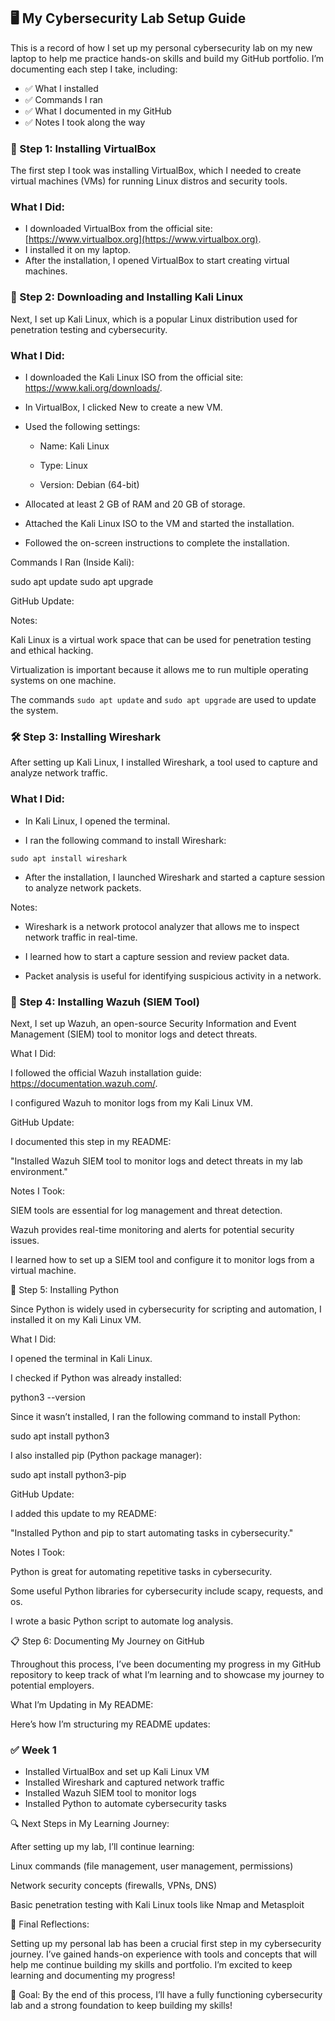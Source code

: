 ## 🖥️ My Cybersecurity Lab Setup Guide ##

This is a record of how I set up my personal cybersecurity lab on my new laptop to help me practice hands-on skills and build my GitHub portfolio. I’m documenting each step I take, including:
- ✅ What I installed
- ✅ Commands I ran
- ✅ What I documented in my GitHub
- ✅ Notes I took along the way


### **🚀 Step 1: Installing VirtualBox**  
The first step I took was installing VirtualBox, which I needed to create virtual machines (VMs) for running Linux distros and security tools.

### **What I Did:**  
- I downloaded VirtualBox from the official site: [https://www.virtualbox.org](https://www.virtualbox.org).  
- I installed it on my laptop.  
- After the installation, I opened VirtualBox to start creating virtual machines.

### **🐧 Step 2: Downloading and Installing Kali Linux**

Next, I set up Kali Linux, which is a popular Linux distribution used for penetration testing and cybersecurity.

### **What I Did:**

- I downloaded the Kali Linux ISO from the official site: https://www.kali.org/downloads/.

- In VirtualBox, I clicked New to create a new VM.

- Used the following settings:

    - Name: Kali Linux

    - Type: Linux

    - Version: Debian (64-bit)

- Allocated at least 2 GB of RAM and 20 GB of storage.

- Attached the Kali Linux ISO to the VM and started the installation.

- Followed the on-screen instructions to complete the installation.

Commands I Ran (Inside Kali):

sudo apt update
sudo apt upgrade

GitHub Update:

Notes:

Kali Linux is a virtual work space that can be used for penetration testing and ethical hacking.

Virtualization is important because it allows me to run multiple operating systems on one machine.

The commands `sudo apt update` and `sudo apt upgrade` are used to update the system.

### **🛠️ Step 3: Installing Wireshark**

After setting up Kali Linux, I installed Wireshark, a tool used to capture and analyze network traffic.

### **What I Did:**

- In Kali Linux, I opened the terminal.

- I ran the following command to install Wireshark:

`sudo apt install wireshark`

- After the installation, I launched Wireshark and started a capture session to analyze network packets.

Notes:

- Wireshark is a network protocol analyzer that allows me to inspect network traffic in real-time.

- I learned how to start a capture session and review packet data.

- Packet analysis is useful for identifying suspicious activity in a network.

### **🔐 Step 4: Installing Wazuh (SIEM Tool)**

Next, I set up Wazuh, an open-source Security Information and Event Management (SIEM) tool to monitor logs and detect threats.

What I Did:

I followed the official Wazuh installation guide: https://documentation.wazuh.com/.

I configured Wazuh to monitor logs from my Kali Linux VM.

GitHub Update:

I documented this step in my README:

"Installed Wazuh SIEM tool to monitor logs and detect threats in my lab environment."

Notes I Took:

SIEM tools are essential for log management and threat detection.

Wazuh provides real-time monitoring and alerts for potential security issues.

I learned how to set up a SIEM tool and configure it to monitor logs from a virtual machine.

🐍 Step 5: Installing Python

Since Python is widely used in cybersecurity for scripting and automation, I installed it on my Kali Linux VM.

What I Did:

I opened the terminal in Kali Linux.

I checked if Python was already installed:

python3 --version

Since it wasn’t installed, I ran the following command to install Python:

sudo apt install python3

I also installed pip (Python package manager):

sudo apt install python3-pip

GitHub Update:

I added this update to my README:

"Installed Python and pip to start automating tasks in cybersecurity."

Notes I Took:

Python is great for automating repetitive tasks in cybersecurity.

Some useful Python libraries for cybersecurity include scapy, requests, and os.

I wrote a basic Python script to automate log analysis.

📋 Step 6: Documenting My Journey on GitHub

Throughout this process, I’ve been documenting my progress in my GitHub repository to keep track of what I’m learning and to showcase my journey to potential employers.

What I’m Updating in My README:

Here’s how I’m structuring my README updates:

### ✅ Week 1
- Installed VirtualBox and set up Kali Linux VM
- Installed Wireshark and captured network traffic
- Installed Wazuh SIEM tool to monitor logs
- Installed Python to automate cybersecurity tasks

🔍 Next Steps in My Learning Journey:

After setting up my lab, I’ll continue learning:

Linux commands (file management, user management, permissions)

Network security concepts (firewalls, VPNs, DNS)

Basic penetration testing with Kali Linux tools like Nmap and Metasploit

🏁 Final Reflections:

Setting up my personal lab has been a crucial first step in my cybersecurity journey. I’ve gained hands-on experience with tools and concepts that will help me continue building my skills and portfolio. I’m excited to keep learning and documenting my progress!

🎯 Goal: By the end of this process, I’ll have a fully functioning cybersecurity lab and a strong foundation to keep building my skills!

